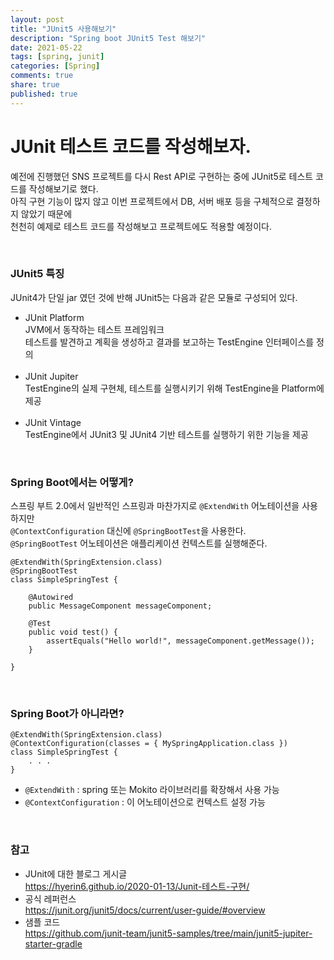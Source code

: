 ```yaml
---
layout: post
title: "JUnit5 사용해보기"  
description: "Spring boot JUnit5 Test 해보기"
date: 2021-05-22
tags: [spring, junit]
categories: [Spring]
comments: true
share: true
published: true
---
```


# JUnit 테스트 코드를 작성해보자.        

예전에 진행했던 SNS 프로젝트를 다시 Rest API로 구현하는 중에 JUnit5로 테스트 코드를 작성해보기로 했다.            
아직 구현 기능이 많지 않고 이번 프로젝트에서 DB, 서버 배포 등을 구체적으로 결정하지 않았기 때문에    
천천히 예제로 테스트 코드를 작성해보고 프로젝트에도 적용할 예정이다.   

<br />       

### JUnit5 특징    
JUnit4가 단일 jar 였던 것에 반해 JUnit5는 다음과 같은 모듈로 구성되어 있다.     

* JUnit Platform      
JVM에서 동작하는 테스트 프레임워크      
테스트를 발견하고 계획을 생성하고 결과를 보고하는 TestEngine 인터페이스를 정의        
  <br />
* JUnit Jupiter        
TestEngine의 실제 구현체, 테스트를 실행시키기 위해 TestEngine을 Platform에 제공    
  <br />
* JUnit Vintage       
TestEngine에서 JUnit3 및 JUnit4 기반 테스트를 실행하기 위한 기능을 제공     
  

<br />    


### Spring Boot에서는 어떻게?  
스프링 부트 2.0에서 일반적인 스프링과 마찬가지로 `@ExtendWith` 어노테이션을 사용하지만    
`@ContextConfiguration` 대신에 `@SpringBootTest`을 사용한다.   
`@SpringBootTest` 어노테이션은 애플리케이션 컨텍스트를 실행해준다.  

```
@ExtendWith(SpringExtension.class)
@SpringBootTest
class SimpleSpringTest {

    @Autowired
    public MessageComponent messageComponent;

    @Test
    public void test() {
        assertEquals("Hello world!", messageComponent.getMessage());
    }

}
```


<br />    


### Spring Boot가 아니라면?       
```
@ExtendWith(SpringExtension.class)
@ContextConfiguration(classes = { MySpringApplication.class })
class SimpleSpringTest {
    . . .
}
```
  
* `@ExtendWith` : spring 또는 Mokito 라이브러리를 확장해서 사용 가능         
* `@ContextConfiguration` : 이 어노테이션으로 컨텍스트 설정 가능      


<br />      


### 참고   

* JUnit에 대한 블로그 게시글   
  <https://hyerin6.github.io/2020-01-13/Junit-테스트-구현/>          
* 공식 레퍼런스     
  <https://junit.org/junit5/docs/current/user-guide/#overview>           
* 샘플 코드   
  <https://github.com/junit-team/junit5-samples/tree/main/junit5-jupiter-starter-gradle>        

<br />     
